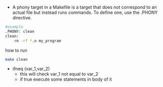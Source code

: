 - A phony target in a Makefile is a target that does not correspond to an actual file but instead runs commands. To define one, use the .PHONY directive.
```bash
#example
.PHONY: clean
clean:
	rm -rf *.o my_program
```
how to run
```bash
make clean
```

- ifneq (var_1,var_2)
	- this will check var_1 not equal to var_2
	- if true execute some statements in body of it